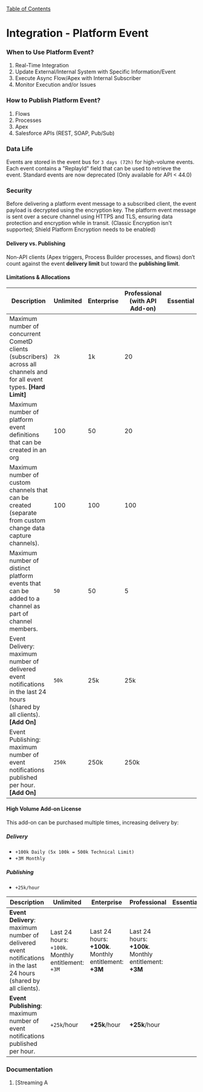 [Table of Contents](../Documentation.md)

# Integration - Platform Event

### When to Use Platform Event?

1. Real-Time Integration
2. Update External/Internal System with Specific Information/Event
3. Execute Async Flow/Apex with Internal Subscriber
4. Monitor Execution and/or Issues

### How to Publish Platform Event?

1. Flows
2. Processes
3. Apex
4. Salesforce APIs (REST, SOAP, Pub/Sub)

### Data Life

Events are stored in the event bus for `3 days (72h)` for high-volume events. Each event contains a "ReplayId" field that can be used to retrieve the event.
Standard events are now deprecated (Only available for API < 44.0)

### Security

Before delivering a platform event message to a subscribed client, the event payload is decrypted using the encryption key. The platform event message is sent over a secure channel using HTTPS and TLS, ensuring data protection and encryption while in transit.
(Classic Encryption isn't supported; Shield Platform Encryption needs to be enabled)

#### Delivery vs. Publishing

Non-API clients (Apex triggers, Process Builder processes, and flows) don’t count against the event **delivery limit** but toward the **publishing limit**.

#### Limitations & Allocations

| Description | Unlimited | Enterprise | Professional (with API Add-on) | Essential |
|-------------|-----------|------------|------------------------------|-----------|
| Maximum number of concurrent CometD clients (subscribers) across all channels and for all event types. **[Hard Limit]** | `2k` | 1k | 20 |  |
| Maximum number of platform event definitions that can be created in an org | 100 | 50 | 20 |  |
| Maximum number of custom channels that can be created (separate from custom change data capture channels). | 100 | 100 | 100 |  |
| Maximum number of distinct platform events that can be added to a channel as part of channel members. | `50` | 50 | 5 |  |
| Event Delivery: maximum number of delivered event notifications in the last 24 hours (shared by all clients). **[Add On]** | `50k` | 25k | 25k |  |
| Event Publishing: maximum number of event notifications published per hour. **[Add On]** | `250k` | 250k | 250k |  |

#### High Volume Add-on License

This add-on can be purchased multiple times, increasing delivery by:

##### Delivery
- `+100k Daily (5x 100k = 500k Technical Limit)`
- `+3M Monthly`

##### Publishing
- `+25k/hour`

| Description | Unlimited | Enterprise | Professional | Essential |
|-------------|-----------|------------|--------------|-----------|
| **Event Delivery**: maximum number of delivered event notifications in the last 24 hours (shared by all clients). | Last 24 hours: `+100k`. Monthly entitlement: `+3M` | Last 24 hours: **+100k**. Monthly entitlement: **+3M** | Last 24 hours: **+100k**. Monthly entitlement: **+3M** |  |
| **Event Publishing**: maximum number of event notifications published per hour. | `+25k`/hour | **+25k**/hour | **+25k**/hour |  |

### Documentation

1. [Streaming A
